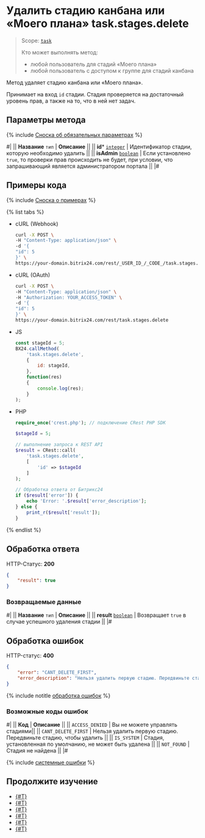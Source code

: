 # Удалить стадию канбана или «Моего плана» task.stages.delete

> Scope: [`task`](../../scopes/permissions.md)
>
> Кто может выполнять метод:
> - любой пользователь для стадий «Моего плана»
> - любой пользователь с доступом к группе для стадий канбана

Метод удаляет стадию канбана или «Моего плана». 

Принимает на вход `id` стадии. Стадия проверяется на достаточный уровень прав, а также на то, что в ней нет задач.

## Параметры метода

{% include [Сноска об обязательных параметрах](../../../_includes/required.md) %}

#|
|| **Название**
`тип` | **Описание** ||
|| **id***
[`integer`](../../data-types.md) | Идентификатор стадии, которую необходимо удалить ||
|| **isAdmin**
[`boolean`](../../data-types.md) | Если установлено `true`, то проверки прав происходить не будет, при условии, что запрашивающий является администратором портала ||
|#

## Примеры кода

{% include [Сноска о примерах](../../../_includes/examples.md) %}

{% list tabs %}

- cURL (Webhook)

    ```bash
    curl -X POST \
    -H "Content-Type: application/json" \
    -d '{
    "id": 5
    }' \
    https://your-domain.bitrix24.com/rest/_USER_ID_/_CODE_/task.stages.delete
    ```

- cURL (OAuth)

    ```bash
    curl -X POST \
    -H "Content-Type: application/json" \
    -H "Authorization: YOUR_ACCESS_TOKEN" \
    -d '{
    "id": 5
    }' \
    https://your-domain.bitrix24.com/rest/task.stages.delete
    ```
- JS

    ```js
    const stageId = 5;
    BX24.callMethod(
        'task.stages.delete',
        {
            id: stageId,
        },
        function(res)
        {
            console.log(res);
        }
    );
    ```

- PHP

    ```php
    require_once('crest.php'); // подключение CRest PHP SDK

    $stageId = 5;

    // выполнение запроса к REST API
    $result = CRest::call(
        'task.stages.delete',
        [
            'id' => $stageId
        ]
    );

    // Обработка ответа от Битрикс24
    if ($result['error']) {
        echo 'Error: '.$result['error_description'];
    } else {
        print_r($result['result']);
    }
    ```

{% endlist %}

## Обработка ответа

HTTP-Статус: **200**

```json
{
    "result": true
}
```

### Возвращаемые данные

#|
|| **Название**
`тип` | **Описание** ||
|| **result** 
[`boolean`](../../data-types.md) | Возвращает `true` в случае успешного удаления стадии
||
|#

## Обработка ошибок

HTTP-статус: **400**

```json
{
    "error": "CANT_DELETE_FIRST",
    "error_description": "Нельзя удалить первую стадию. Передвиньте стадию, чтобы удалить"
}
```

{% include notitle [обработка ошибок](../../../_includes/error-info.md) %}

### Возможные коды ошибок

#|
|| **Код** | **Описание** ||
|| `ACCESS_DENIED` | Вы не можете управлять стадиями||
|| `CANT_DELETE_FIRST` | Нельзя удалить первую стадию. Передвиньте стадию, чтобы удалить ||
|| `IS_SYSTEM` | Стадия, установленная по умолчанию, не может быть удалена ||
|| `NOT_FOUND` | Стадия не найдена ||
|#

{% include [системные ошибки](../../../_includes/system-errors.md) %}

## Продолжите изучение 

- [{#T}](./index.md)
- [{#T}](./task-stages-add.md)
- [{#T}](./task-stages-update.md)
- [{#T}](./task-stages-get.md)
- [{#T}](./task-stages-can-move-task.md)
- [{#T}](./task-stages-move-task.md)